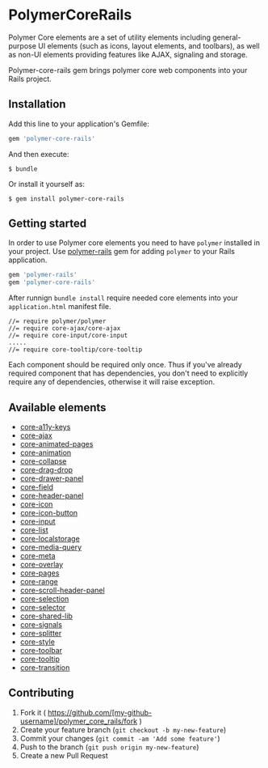 # PolymerCoreRails

Polymer Core elements are a set of utility elements including general-purpose UI elements (such as icons, layout elements,
and toolbars), as well as non-UI elements providing features like AJAX, signaling and storage.

Polymer-core-rails gem brings polymer core web components into your Rails project.

## Installation

Add this line to your application's Gemfile:

```ruby
gem 'polymer-core-rails'
```

And then execute:

    $ bundle

Or install it yourself as:

    $ gem install polymer-core-rails

## Getting started

In order to use Polymer core elements you need to have
`polymer` installed in your project. Use [polymer-rails](https://github.com/alchapone/polymer-rails) gem for adding `polymer` to your Rails application.

```ruby
gem 'polymer-rails'
gem 'polymer-core-rails'
```

After runnign `bundle install` require needed core elements into your `application.html` manifest file.

    //= require polymer/polymer
    //= require core-ajax/core-ajax
    //= require core-input/core-input
    .....
    //= require core-tooltip/core-tooltip

Each component should be required only once. Thus if you've already required component that has dependencies, you don't need
to explicitly require any of dependencies, otherwise it will raise exception.

## Available elements

* [core-a11y-keys](http://www.polymer-project.org/docs/elements/core-elements.html#core-a11y-keys)
* [core-ajax](http://www.polymer-project.org/docs/elements/core-elements.html#core-ajax)
* [core-animated-pages](http://www.polymer-project.org/docs/elements/core-elements.html#core-animated-pages)
* [core-animation](http://www.polymer-project.org/docs/elements/core-elements.html#core-animation)
* [core-collapse](http://www.polymer-project.org/docs/elements/core-elements.html#core-collapse)
* [core-drag-drop](http://www.polymer-project.org/docs/elements/core-elements.html#core-drag-drop)
* [core-drawer-panel](http://www.polymer-project.org/docs/elements/core-elements.html#core-drawer-panel)
* [core-field](http://www.polymer-project.org/docs/elements/core-elements.html#core-field)
* [core-header-panel](http://www.polymer-project.org/docs/elements/core-elements.html#core-header-panel)
* [core-icon](http://www.polymer-project.org/docs/elements/core-elements.html#core-icon)
* [core-icon-button](http://www.polymer-project.org/docs/elements/core-elements.html#core-icon-button)
* [core-input](http://www.polymer-project.org/docs/elements/core-elements.html#core-input)
* [core-list](http://www.polymer-project.org/docs/elements/core-elements.html#core-list)
* [core-localstorage](http://www.polymer-project.org/docs/elements/core-elements.html#core-localstorage)
* [core-media-query](http://www.polymer-project.org/docs/elements/core-elements.html#core-media-query)
* [core-meta](http://www.polymer-project.org/docs/elements/core-elements.html#core-meta)
* [core-overlay](http://www.polymer-project.org/docs/elements/core-elements.html#core-overlay)
* [core-pages](http://www.polymer-project.org/docs/elements/core-elements.html#core-pages)
* [core-range](http://www.polymer-project.org/docs/elements/core-elements.html#core-range)
* [core-scroll-header-panel](http://www.polymer-project.org/docs/elements/core-elements.html#core-scroll-header-panel)
* [core-selection](http://www.polymer-project.org/docs/elements/core-elements.html#core-selection)
* [core-selector](http://www.polymer-project.org/docs/elements/core-elements.html#core-selector)
* [core-shared-lib](http://www.polymer-project.org/docs/elements/core-elements.html#core-shared-lib)
* [core-signals](http://www.polymer-project.org/docs/elements/core-elements.html#core-signals)
* [core-splitter](http://www.polymer-project.org/docs/elements/core-elements.html#core-splitter)
* [core-style](http://www.polymer-project.org/docs/elements/core-elements.html#core-style)
* [core-toolbar](http://www.polymer-project.org/docs/elements/core-elements.html#core-toolbar)
* [core-tooltip](http://www.polymer-project.org/docs/elements/core-elements.html#core-tooltip)
* [core-transition](http://www.polymer-project.org/docs/elements/core-elements.html#core-transition)

## Contributing

1. Fork it ( https://github.com/[my-github-username]/polymer_core_rails/fork )
2. Create your feature branch (`git checkout -b my-new-feature`)
3. Commit your changes (`git commit -am 'Add some feature'`)
4. Push to the branch (`git push origin my-new-feature`)
5. Create a new Pull Request
